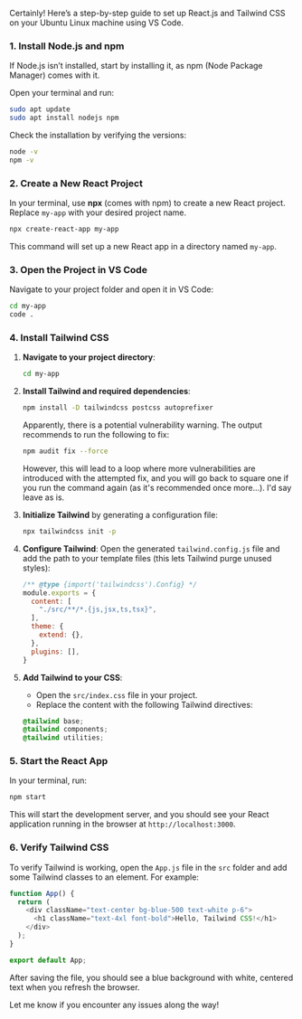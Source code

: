 Certainly! Here’s a step-by-step guide to set up React.js and Tailwind CSS on your Ubuntu Linux machine using VS Code.

### 1. Install Node.js and npm

If Node.js isn’t installed, start by installing it, as npm (Node Package Manager) comes with it.

Open your terminal and run:
```bash
sudo apt update
sudo apt install nodejs npm
```

Check the installation by verifying the versions:
```bash
node -v
npm -v
```

### 2. Create a New React Project

In your terminal, use **npx** (comes with npm) to create a new React project. Replace `my-app` with your desired project name.

```bash
npx create-react-app my-app
```

This command will set up a new React app in a directory named `my-app`. 

### 3. Open the Project in VS Code

Navigate to your project folder and open it in VS Code:
```bash
cd my-app
code .
```

### 4. Install Tailwind CSS

1. **Navigate to your project directory**:
    ```bash
    cd my-app
    ```

2. **Install Tailwind and required dependencies**:
    ```bash
    npm install -D tailwindcss postcss autoprefixer
    ```
    Apparently, there is a potential vulnerability warning. The output recommends to run the following to fix:
    ```bash
    npm audit fix --force
    ```
    However, this will lead to a loop where more vulnerabilities are introduced with the attempted fix, and you will go back to square one if you run the command again (as it's recommended once more...). 
    I'd say leave as is.

3. **Initialize Tailwind** by generating a configuration file:
    ```bash
    npx tailwindcss init -p
    ```

4. **Configure Tailwind**: Open the generated `tailwind.config.js` file and add the path to your template files (this lets Tailwind purge unused styles):

    ```javascript
    /** @type {import('tailwindcss').Config} */
    module.exports = {
      content: [
        "./src/**/*.{js,jsx,ts,tsx}",
      ],
      theme: {
        extend: {},
      },
      plugins: [],
    }
    ```

5. **Add Tailwind to your CSS**:
   - Open the `src/index.css` file in your project.
   - Replace the content with the following Tailwind directives:

    ```css
    @tailwind base;
    @tailwind components;
    @tailwind utilities;
    ```

### 5. Start the React App

In your terminal, run:
```bash
npm start
```

This will start the development server, and you should see your React application running in the browser at `http://localhost:3000`.

### 6. Verify Tailwind CSS

To verify Tailwind is working, open the `App.js` file in the `src` folder and add some Tailwind classes to an element. For example:

```javascript
function App() {
  return (
    <div className="text-center bg-blue-500 text-white p-6">
      <h1 className="text-4xl font-bold">Hello, Tailwind CSS!</h1>
    </div>
  );
}

export default App;
```

After saving the file, you should see a blue background with white, centered text when you refresh the browser.

Let me know if you encounter any issues along the way!